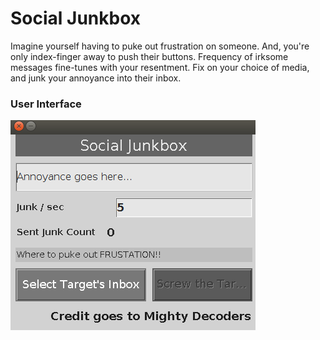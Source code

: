 # Social Junkbox

Imagine yourself having to puke out frustration on someone. And, you're only index-finger away to push their buttons. Frequency of irksome messages fine-tunes with your resentment. Fix on your choice of media, and junk your annoyance into their inbox.

### User Interface
![user interface](https://github.com/liveHarshit/Social-JunkBox/blob/master/UI.png)
